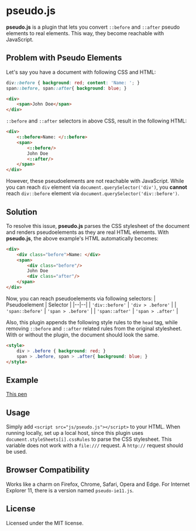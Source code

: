 # pseudo.js

**pseudo.js** is a plugin that lets you convert `::before` and `::after` pseudo elements to real elements. This way, they become reachable with JavaScript.

## Problem with Pseudo Elements
Let's say you have a document with following CSS and HTML:
```css
div::before { background: red; content: 'Name: '; }
span::before, span::after{ background: blue; }
```
```html
<div>
    <span>John Doe</span>
</div>
```
`::before` and `::after` selectors in above CSS, result in the following HTML:
```html
<div>
    <::before>Name: </::before>
    <span>
        <::before/>
        John Doe
        <::after/>
    </span>
</div>
```
However, these pseudoelements are not reachable with JavaScript. While you can reach `div` element via `document.querySelector('div')`, you **cannot** reach `div::before` element via `document.querySelector('div::before')`.

## Solution

To resolve this issue, **pseudo.js** parses the CSS stylesheet of the document and renders pseudoelements as they are real HTML elements. With  **pseudo.js**, the above example's HTML automatically becomes:
```html
<div>
    <div class="before">Name: </div>
    <span>
        <div class="before"/>
        John Doe
        <div class="after"/>
    </span>
</div>
```
Now, you can reach pseudoelements via following selectors:
| Pseudoelement | Selector |
|--|--|
|  `'div::before'` | `'div > .before'` |
|  `'span::before'` | `'span > .before'` |
|  `'span::after'` | `'span > .after'` |

Also, this plugin appends the following style rules to the `head` tag, while removing `::before` and `::after` related rules from the original stylesheet. With or  without the plugin, the document should look the same.
```html
<style>
    div > .before { background: red; }
    span > .before, span > .after{ background: blue; }
</style>
```
## Example
[This pen](https://codepen.io/onurkerimov/pen/dKNgZY)

## Usage
Simply add `<script src="js/pseudo.js"></script>` to your HTML. When running locally, set up a local host, since this plugin uses `document.styleSheets[i].cssRules` to parse the CSS stylesheet. This variable does not work with a `file:///` request. A `http://` request should be used.


## Browser Compatibility

Works like a charm on Firefox, Chrome, Safari, Opera and Edge. For Internet Explorer 11, there is a version named `pseudo-ie11.js`.

## License

Licensed under the MIT license.
